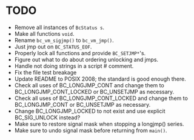 # TODO

* Remove all instances of `BcStatus s`.
* Make all functions `void`.
* Rename `bc_vm_sigjmp()` to `bc_vm_jmp()`.
* Just jmp out on `BC_STATUS_EOF`.
* Properly lock all functions and provide `BC_SETJMP*`'s.
* Figure out what to do about ordering unlocking and jmps.
* Handle not doing strings in a script # comment.
* Fix the file test breakage
* Update README to POSIX 2008; the standard is good enough there.
* Check all uses of BC_LONGJMP_CONT and change them to BC_LONGJMP_CONT_LOCKED or
  BC_UNSETJMP as necessary.
* Check all uses of BC_LONGJMP_CONT_LOCKED and change them to BC_LONGJMP_CONT or
  BC_UNSETJMP as necessary.
* Change BC_LONGJMP_LOCKED to not exist and use explicit BC_SIG_UNLOCK instead?
* Make sure to restore signal mask when stopping a longjmp() series.
* Make sure to undo signal mask before returning from `main()`.

